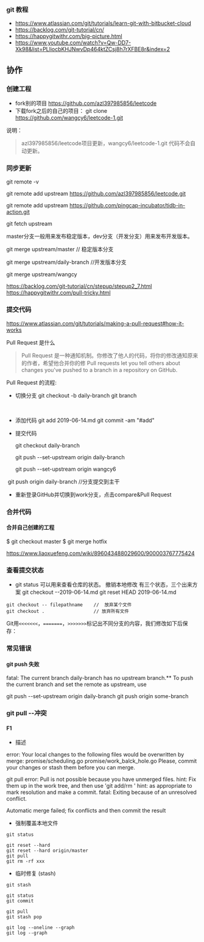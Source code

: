 ###  git 教程
- https://www.atlassian.com/git/tutorials/learn-git-with-bitbucket-cloud
- https://backlog.com/git-tutorial/cn/
- https://happygitwithr.com/big-picture.html
- https://www.youtube.com/watch?v=Qw-DD7-Xk98&list=PLliocbKHJNwvDp464ktZCsj8h7rXFBE8r&index=2
## 协作
### 创建工程
- fork别的项目
  https://github.com/azl397985856/leetcode
- 下载fork之后的自己的项目：
  git clone https://github.com/wangcy6/leetcode-1.git

说明：
> azl397985856/leetcode项目更新，wangcy6/leetcode-1.git 代码不会自动更新。

### 同步更新 


git remote -v

git remote add upstream https://github.com/azl397985856/leetcode.git

git remote add upstream https://github.com/pingcap-incubator/tidb-in-action.git

git fetch upstream



master分支一般用来发布稳定版本，dev分支（开发分支）用来发布开发版本。



git merge upstream/master   // 稳定版本分支

git merge upstream/daily-branch //开发版本分支

git merge upstream/wangcy







https://backlog.com/git-tutorial/cn/stepup/stepup2_7.html
https://happygitwithr.com/pull-tricky.html



### 提交代码
https://www.atlassian.com/git/tutorials/making-a-pull-request#how-it-works

Pull Request 是什么

>Pull Request 是一种通知机制。你修改了他人的代码，将你的修改通知原来的作者，希望他合并你的修
>Pull requests let you tell others about changes you've pushed to a branch in a repository on GitHub.

Pull Request 的流程:

- 切换分支
  git checkout -b daily-branch
  git branch
  
  ​	
  
- 添加代码 
  git add 2019-06-14.md 
  git commit  -am "#add"
  
- 提交代码

  git checkout daily-branch

  git push --set-upstream origin daily-branch

  git push --set-upstream origin wangcy6

  

​       git push origin daily-branch //分支提交到主干



- 重新登录GitHub并切换到work分支，点击compare&Pull Request



### 合并代码

#### 合并自己创建的工程



$ git checkout master
$ git merge hotfix

https://www.liaoxuefeng.com/wiki/896043488029600/900003767775424

### 查看提交状态

- git status 可以用来查看仓库的状态。
  撤销本地修改
   有三个状态，三个出来方案
   git checkout  --2019-06-14.md
   git reset HEAD 2019-06-14.md

```
git checkout -- filepathname    //  放弃某个文件
git checkout .                  // 放弃所有文件
```

Git用`<<<<<<<`，`=======`，`>>>>>>>`标记出不同分支的内容，我们修改如下后保存：





### 常见错误

#### git push  失败

fatal: The current branch daily-branch has no upstream branch.**
To push the current branch and set the remote as upstream, use

 git push --set-upstream origin daily-branch
 git push origin some-branch

### git pull --冲突

#### F1

- 描述

error: Your local changes to the following files would be overwritten by merge:
        promise/scheduling.go
        promise/work_balck_hole.go
Please, commit your changes or stash them before you can merge.





git pull
error: Pull is not possible because you have unmerged files.
hint: Fix them up in the work tree, and then use 'git add/rm <file>'
hint: as appropriate to mark resolution and make a commit.
fatal: Exiting because of an unresolved conflict.



Automatic merge failed; fix conflicts and then commit the result



- 强制覆盖本地文件

```
git status

git reset --hard
git reset --hard origin/master
git pull
git rm -rf xxx
```

- 临时修复 (stash)



```
git stash

git status
git commit 

git pull 
git stash pop

git log --oneline --graph
git log --graph
```

